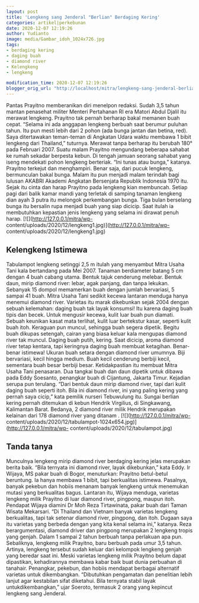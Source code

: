 ```yaml
---
layout: post
title: 'Lengkeng sang Jenderal "Berlian" Berdaging Kering'
categories: artikel|perkebunan
date: 2020-12-07 12:19:26
author: Yudianto
image: media/Gambar_idoh_1024x726.jpg
tags:
- berdaging kering
- daging buah
- diamond river
- Kelengkeng
- lengkeng

modification_time: 2020-12-07 12:19:26
blogger_orig_url: "http://localhost/mitra/lengkeng-sang-jenderal-berlian.html"
---
```


Pantas Prayitno memberanikan diri menelpon redaksi. Sudah 3,5 tahun mantan
penasehat militer Menteri Pertahanan RI era Matori Abdul Djalil itu merawat
lengkeng. Prayitno tak pernah berharap bakal memanen buah cepat. “Selama ini
ada anggapan lengkeng berbuah saat berumur puluhan tahun. Itu pun mesti lebih
dari 2 pohon (ada bunga jantan dan betina, red). Saya ditertawakan teman-teman
di Angkatan Udara waktu membawa 1 bibit lengkeng dari Thailand,” tuturnya.
Merawat tanpa berharap itu berubah 180° pada Februari 2007. Suatu malam
Prayitno mengundang beberapa sahabat ke rumah sekadar berpesta kebun. Di
tengah jamuan seorang sahabat yang iseng mendekati pohon lengkeng berteriak.
“Ini tunas atau bunga,” katanya. Prayitno terkejut dan menghampiri. Benar
saja, dari pucuk lengkeng, bermunculan bakal bunga. Malam itu pun menjadi
malam terindah bagi lulusan AKABRI Akademi Angkatan Bersenjata Republik
Indonesia 1970 itu. Sejak itu cinta dan harap Prayitno pada lengkeng kian
membuncah. Setiap pagi dari balik kamar mandi yang terletak di samping tanaman
lengkeng dian ayah 3 putra itu melongok perkembangan bunga. Tiga bulan
berselang bunga itu bersalin rupa menjadi buah yang siap dicicip. Saat itulah
ia membutuhkan kepastian jenis lengkeng yang selama ini dirawat penuh harap.
[![](http://127.0.0.1/mitra/wp-
content/uploads/2020/12/lengkeng1.jpg)](http://127.0.0.1/mitra/wp-
content/uploads/2020/12/lengkeng1.jpg)

## Kelengkeng Istimewa

Tabulampot lengkeng setinggi 2,5 m itulah yang menyambut Mitra Usaha Tani kala
bertandang pada Mei 2007. Tanaman berdiameter batang 5 cm dengan 4 buah cabang
utama. Bentuk tajuk cenderung melebar. Bentuk daun, mirip diamond river:
lebar, agak panjang, dan tanpa lekukan. Sebanyak 15 dompol memamerkan buah
dengan jumlah bervariasi, 5 sampai 41 buah. Mitra Usaha Tani sedikit kecewa
lantaran menduga hanya menemui diamond river. Varietas itu marak dikebunkan
sejak 2004 dengan sebuah kelemahan: daging buah tak layak konsumsi! Itu karena
daging buah tipis dan becek. Untuk mengusir kecewa, kulit luar buah pun
diamati. Sebuah keunikan kasat mata terlihat, kulit luar bertekstur kasar,
seperti kulit buah itoh. Keraguan pun muncul, sehingga buah segera dipetik.
Begitu buah dikupas setengah, cairan yang biasa keluar kala mengupas diamond
river tak muncul. Daging buah putih, kering. Saat dicicip, aroma diamond river
tetap kentara, tapi keringnya daging buah membuat ketagihan. Benar-benar
istimewa! Ukuran buah setara dengan diamond river umumnya. Biji bervariasi,
kecil hingga medium. Buah kecil cenderung berbiji kecil, sementara buah besar
berbiji besar. Ketidakpastian itu membuat Mitra Usaha Tani penasaran. Dua
tangkai buah dan daun dipetik untuk dibawa pada Eddy Soesanto, penangkar buah
di Cijantung, Jakarta Timur. Kejadian serupa pun terulang. “Dari bentuk daun
mirip diamond river, tapi dari kulit daging buah seperti itoh. Bila ini
diamond river, ini yang paling kering yang pernah saya cicip,” kata pemilik
nurseri Tebuwulung itu. Sungai berlian kering pernah ditemukan di kebun
Hendrik Virgilius, di Singkawang, Kalimantan Barat. Bedanya, 2 diamond river
milik Hendrik merupakan kelainan dari 178 diamond river yang ditanam .
[![](http://127.0.0.1/mitra/wp-
content/uploads/2020/12/tabulampot-1024x654.jpg)](http://127.0.0.1/mitra/wp-
content/uploads/2020/12/tabulampot.jpg)

## Tanda tanya

Munculnya lengkeng mirip diamond river berdaging kering jelas merupakan berita
baik. “Bila ternyata ini diamond river, layak dikebunkan,” kata Eddy. Ir
Wijaya, MS pakar buah di Bogor, menuturkan: Prayitno betul-betul beruntung. Ia
hanya membawa 1 bibit, tapi berkualitas istimewa. Pasalnya, banyak pekebun dan
hobiis menanam banyak lengkeng untuk menemukan mutasi yang berkualitas bagus.
Lantaran itu, Wijaya menduga, varietas lengkeng milik Prayitno di luar diamond
river, pingpong, maupun itoh. Pendapat Wijaya diamini Dr Moh Reza Tirtawinata,
pakar buah dari Taman Wisata Mekarsari. “Di Thailand dan Vietnam banyak
varietas lengkeng berkualitas, tapi tak setenar diamond river, pingpong, dan
itoh. Dugaan saya itu varietas yang berbeda dengan yang kita kenal selama
ini,” katanya. Reza berargumentasi, diamond driver dan pingpong merupakan 2
lengkeng tropis yang genjah. Dalam 1 sampai 2 tahun berbuah tanpa perlakuan
apa pun. Sebaliknya, lengkeng milik Prayitno, baru berbuah pada umur 3,5
tahun. Artinya, lengkeng tersebut sudah keluar dari kelompok lengkeng genjah
yang beredar saat ini. Meski varietas lengkeng milik Prayitno belum dapat
dipastikan, kehadirannya membawa kabar baik buat dunia perbuahan di tanahair.
Penangkar, pekebun, dan hobiis mendapat berbagai alternatif varietas untuk
dikembangkan. “Dibutuhkan pengamatan dan penelitian lebih lanjut agar
kestabilan sifat diketahui. Bila ternyata stabil layak untukdikembangkan,”
ujar Soeroto, termasuk 2 orang yang kepincut lengkeng sang Jenderal.


